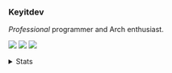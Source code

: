 
 ### Keyitdev
 *Professional* programmer and Arch enthusiast.
 
<a href="https://www.youtube.com/@keyitdev?sub_confirmation=1" target="blank"><img src="https://img.shields.io/badge/Youtube-ff0000?style=flat&logo=youtube&logoColor=white" /></a>
<a href="https://www.reddit.com/user/Keyitdev/submitted/?sort=top" target="blank"><img src="https://img.shields.io/badge/Reddit-FF4500?style=flat&logo=reddit&logoColor=white" /></a>
<a href="https://discord.com/users/908702082578665474" target="blank"><img src="https://img.shields.io/badge/Discord-5865f2?style=flat&logo=discord&logoColor=white" /></a>


<!-- <a href="https://www.reddit.com/user/Keyitdev" target="blank"><img src="https://img.shields.io/badge/Lemmy-303030?style=flat&logo=lemmy&logoColor=white" /></a> -->
<details>
<summary>Stats</summary>

<br>

![](https://img.shields.io/youtube/channel/subscribers/UCVoGVyAP2sHPQyegwBMJKyQ?style=flat-square&logo=youtube&logoColor=white&labelColor=000000&color=000000)
![](https://img.shields.io/youtube/channel/views/UCVoGVyAP2sHPQyegwBMJKyQ?style=flat-square&logo=youtube&logoColor=white&labelColor=000000&color=000000)
![](https://img.shields.io/github/stars/keyitdev?style=flat-square&logo=github&logoColor=white&labelColor=000000&color=000000)

</details>
